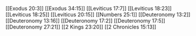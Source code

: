 [[Exodus 20:3]]
[[Exodus 34:15]]
[[Leviticus 17:7]]
[[Leviticus 18:23]]
[[Leviticus 18:25]]
[[Leviticus 20:15]]
[[Numbers 25:1]]
[[Deuteronomy 13:2]]
[[Deuteronomy 13:16]]
[[Deuteronomy 17:2]]
[[Deuteronomy 17:5]]
[[Deuteronomy 27:21]]
[[2 Kings 23:20]]
[[2 Chronicles 15:13]]
